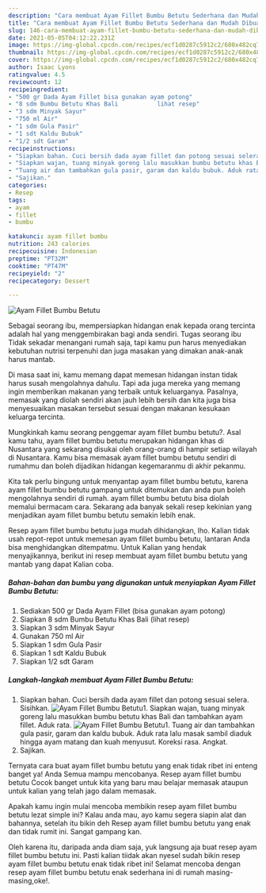 ```yaml
---
description: "Cara membuat Ayam Fillet Bumbu Betutu Sederhana dan Mudah Dibuat"
title: "Cara membuat Ayam Fillet Bumbu Betutu Sederhana dan Mudah Dibuat"
slug: 146-cara-membuat-ayam-fillet-bumbu-betutu-sederhana-dan-mudah-dibuat
date: 2021-05-05T04:12:22.231Z
image: https://img-global.cpcdn.com/recipes/ecf1d0287c5912c2/680x482cq70/ayam-fillet-bumbu-betutu-foto-resep-utama.jpg
thumbnail: https://img-global.cpcdn.com/recipes/ecf1d0287c5912c2/680x482cq70/ayam-fillet-bumbu-betutu-foto-resep-utama.jpg
cover: https://img-global.cpcdn.com/recipes/ecf1d0287c5912c2/680x482cq70/ayam-fillet-bumbu-betutu-foto-resep-utama.jpg
author: Isaac Lyons
ratingvalue: 4.5
reviewcount: 12
recipeingredient:
- "500 gr Dada Ayam Fillet bisa gunakan ayam potong"
- "8 sdm Bumbu Betutu Khas Bali           lihat resep"
- "3 sdm Minyak Sayur"
- "750 ml Air"
- "1 sdm Gula Pasir"
- "1 sdt Kaldu Bubuk"
- "1/2 sdt Garam"
recipeinstructions:
- "Siapkan bahan. Cuci bersih dada ayam fillet dan potong sesuai selera. Sisihkan."
- "Siapkan wajan, tuang minyak goreng lalu masukkan bumbu betutu khas Bali dan tambahkan ayam fillet. Aduk rata."
- "Tuang air dan tambahkan gula pasir, garam dan kaldu bubuk. Aduk rata lalu masak sambil diaduk hingga ayam matang dan kuah menyusut. Koreksi rasa. Angkat."
- "Sajikan."
categories:
- Resep
tags:
- ayam
- fillet
- bumbu

katakunci: ayam fillet bumbu 
nutrition: 243 calories
recipecuisine: Indonesian
preptime: "PT32M"
cooktime: "PT47M"
recipeyield: "2"
recipecategory: Dessert

---
```



![Ayam Fillet Bumbu Betutu](https://img-global.cpcdn.com/recipes/ecf1d0287c5912c2/680x482cq70/ayam-fillet-bumbu-betutu-foto-resep-utama.jpg)

Sebagai seorang ibu, mempersiapkan hidangan enak kepada orang tercinta adalah hal yang menggembirakan bagi anda sendiri. Tugas seorang ibu Tidak sekadar menangani rumah saja, tapi kamu pun harus menyediakan kebutuhan nutrisi terpenuhi dan juga masakan yang dimakan anak-anak harus mantab.

Di masa  saat ini, kamu memang dapat memesan hidangan instan tidak harus susah mengolahnya dahulu. Tapi ada juga mereka yang memang ingin memberikan makanan yang terbaik untuk keluarganya. Pasalnya, memasak yang diolah sendiri akan jauh lebih bersih dan kita juga bisa menyesuaikan masakan tersebut sesuai dengan makanan kesukaan keluarga tercinta. 



Mungkinkah kamu seorang penggemar ayam fillet bumbu betutu?. Asal kamu tahu, ayam fillet bumbu betutu merupakan hidangan khas di Nusantara yang sekarang disukai oleh orang-orang di hampir setiap wilayah di Nusantara. Kamu bisa memasak ayam fillet bumbu betutu sendiri di rumahmu dan boleh dijadikan hidangan kegemaranmu di akhir pekanmu.

Kita tak perlu bingung untuk menyantap ayam fillet bumbu betutu, karena ayam fillet bumbu betutu gampang untuk ditemukan dan anda pun boleh mengolahnya sendiri di rumah. ayam fillet bumbu betutu bisa diolah memalui bermacam cara. Sekarang ada banyak sekali resep kekinian yang menjadikan ayam fillet bumbu betutu semakin lebih enak.

Resep ayam fillet bumbu betutu juga mudah dihidangkan, lho. Kalian tidak usah repot-repot untuk memesan ayam fillet bumbu betutu, lantaran Anda bisa menghidangkan ditempatmu. Untuk Kalian yang hendak menyajikannya, berikut ini resep membuat ayam fillet bumbu betutu yang mantab yang dapat Kalian coba.

<!--inarticleads1-->

##### Bahan-bahan dan bumbu yang digunakan untuk menyiapkan Ayam Fillet Bumbu Betutu:

1. Sediakan 500 gr Dada Ayam Fillet (bisa gunakan ayam potong)
1. Siapkan 8 sdm Bumbu Betutu Khas Bali           (lihat resep)
1. Siapkan 3 sdm Minyak Sayur
1. Gunakan 750 ml Air
1. Siapkan 1 sdm Gula Pasir
1. Siapkan 1 sdt Kaldu Bubuk
1. Siapkan 1/2 sdt Garam




<!--inarticleads2-->

##### Langkah-langkah membuat Ayam Fillet Bumbu Betutu:

1. Siapkan bahan. Cuci bersih dada ayam fillet dan potong sesuai selera. Sisihkan.
<img src="https://img-global.cpcdn.com/steps/92909e0d4b69e7f0/160x128cq70/ayam-fillet-bumbu-betutu-langkah-memasak-1-foto.jpg" alt="Ayam Fillet Bumbu Betutu">1. Siapkan wajan, tuang minyak goreng lalu masukkan bumbu betutu khas Bali dan tambahkan ayam fillet. Aduk rata.
<img src="https://img-global.cpcdn.com/steps/5d8268a81bd8d8c7/160x128cq70/ayam-fillet-bumbu-betutu-langkah-memasak-2-foto.jpg" alt="Ayam Fillet Bumbu Betutu">1. Tuang air dan tambahkan gula pasir, garam dan kaldu bubuk. Aduk rata lalu masak sambil diaduk hingga ayam matang dan kuah menyusut. Koreksi rasa. Angkat.
1. Sajikan.




Ternyata cara buat ayam fillet bumbu betutu yang enak tidak ribet ini enteng banget ya! Anda Semua mampu mencobanya. Resep ayam fillet bumbu betutu Cocok banget untuk kita yang baru mau belajar memasak ataupun untuk kalian yang telah jago dalam memasak.

Apakah kamu ingin mulai mencoba membikin resep ayam fillet bumbu betutu lezat simple ini? Kalau anda mau, ayo kamu segera siapin alat dan bahannya, setelah itu bikin deh Resep ayam fillet bumbu betutu yang enak dan tidak rumit ini. Sangat gampang kan. 

Oleh karena itu, daripada anda diam saja, yuk langsung aja buat resep ayam fillet bumbu betutu ini. Pasti kalian tiidak akan nyesel sudah bikin resep ayam fillet bumbu betutu enak tidak ribet ini! Selamat mencoba dengan resep ayam fillet bumbu betutu enak sederhana ini di rumah masing-masing,oke!.

